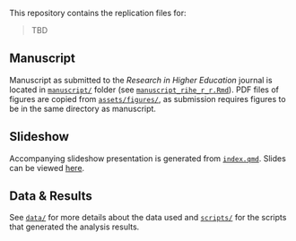 This repository contains the replication files for:

> TBD


## Manuscript

Manuscript as submitted to the _Research in Higher Education_ journal is located in [`manuscript/`](https://github.com/cyouh95/recruiting-chapter/tree/master/manuscript) folder (see [`manuscript_rihe_r_r.Rmd`](https://github.com/cyouh95/recruiting-chapter/blob/master/manuscript/manuscript_rihe_r_r.Rmd)). PDF files of figures are copied from [`assets/figures/`](https://github.com/cyouh95/recruiting-chapter/tree/master/assets/figures), as submission requires figures to be in the same directory as manuscript.


## Slideshow

Accompanying slideshow presentation is generated from [`index.qmd`](https://github.com/cyouh95/recruiting-chapter/blob/master/index.qmd). Slides can be viewed [here](https://cyouh95.github.io/recruiting-chapter/).


## Data & Results

See [`data/`](https://github.com/cyouh95/recruiting-chapter/tree/master/data) for more details about the data used and [`scripts/`](https://github.com/cyouh95/recruiting-chapter/tree/master/scripts) for the scripts that generated the analysis results.
